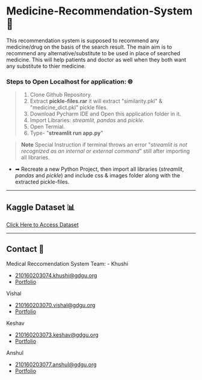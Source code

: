 # Medicine-Recommendation-System 💊

This recommendation system is supposed to recommend any medicine/drug on the basis of the search result.
The main aim is to recommend any alternative/substitute to be used in place of searched medicine.
This will help patients and doctor as well when they both want any substitute to thier medicine.

### Steps to Open Localhost for application: 🌐
> 1. Clone Github Repository.
> 1. Extract **pickle-files.rar** it will extract "similarity.pkl" & "medicine_dict.pkl" pickle files.
> 1. Download Pycharm IDE and Open this application folder in it.  
> 1. Import Libraries: *streamlit*, *pandas* and *pickle*.
> 1. Open Termial.
> 1. Type- "**streamlit run app.py**"

>  **Note** Special Instruction if terminal throws an error "*streamlit is not recognized as an internal or external command*" still after importing all libraries.
* ➡ Recreate a new Python Project, then import all libraries (*streamlit*, *pandas* and *pickle*) and include css & images folder along with the extracted pickle-files.

---

## Kaggle Dataset 📊
[Click Here to Access Dataset](https://www.kaggle.com/code/mpwolke/medicine-recommendation/data "Kaggle Site")

---

## Contact 📝
Medical Reccomendation System Team: -
Khushi 
* [210160203074.khushi@gdgu.org](mailto:210160203074.khushi@gdgu.org "210160203074.khushi@gdgu.org")
* [Portfolio](https://github.com/khushisaini3074/ "Website")

Vishal
* [210160203070.vishal@gdgu.org](mailto:210160203070.vishal@gdgu.org "210160203070.vishal@gdgu.org")
* [Portfolio](https://github.com/Vishal7206/ "Website")

Keshav
* [210160203073.keshav@gdgu.org](mailto:210160203073.keshav@gdgu.org "210160203073.keshav@gdgu.org")
* [Portfolio](https://github.com/Keshav7206/ "Website")

Anshul
* [210160203077.anshul@gdgu.org](mailto:210160203077.anshul@gdgu.org "210160203077.anshul@gdgu.org")
* [Portfolio](https://github.com/Anshul935035/ "Website")

